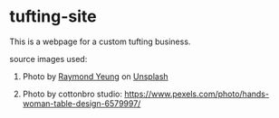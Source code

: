 # tufting-site
This is a webpage for a custom tufting business.

source images used:
1. Photo by <a href="https://unsplash.com/@optimux?utm_content=creditCopyText&utm_medium=referral&utm_source=unsplash">Raymond Yeung</a> on <a href="https://unsplash.com/photos/a-room-filled-with-lots-of-different-colored-spools-of-thread-VtWYj0qN3pM?utm_content=creditCopyText&utm_medium=referral&utm_source=unsplash">Unsplash</a>
      
2. Photo by cottonbro studio: https://www.pexels.com/photo/hands-woman-table-design-6579997/